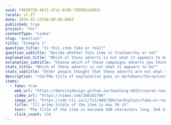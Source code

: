 ```yaml
---
uuid: f4938728-4b21-47a1-819b-7d505b2e062c
locale: it-IT
date: 2016-03-12T00:00:00.000Z
published: true
project: "for"
contentType: "video"
slug: "question"
title: "Exemple 1"
question_title: "Is this item fake or real?"
question_subtitle: "Decide whether this item is trustworthy or not"
explanation_title: "Which of these adverts is not what it appears to be?"
exlanation_subtitle: "Choose which of these campaigns adverts you think should be treated with caution!"
stats_title: "Which of these adverts is not what it appears to be?"
stats_subtitle: "Other people thought that these adverts are not what they appeard to be:"
description: "<h2>THe title of explanation goes in markdown</h2><p>Lorem ipsum dolor sit amet consectetur adipisicing elit. Sed distinctio modi maiores quasi sunt totam voluptatum mollitia corrupti veritatis id accusamus, excepturi accusantium eligendi minima molestiae eaque omnis cumque? Deleniti.</p><p>Lorem ipsum dolor sit amet consectetur adipisicing elit. Sed distinctio modi maiores quasi sunt totam voluptatum mollitia corrupti veritatis id accusamus, excepturi accusantium eligendi minima molestiae eaque omnis cumque? Deleniti.</p><p>Lorem ipsum dolor sit amet consectetur adipisicing elit. Sed distinctio modi maiores quasi sunt totam voluptatum mollitia corrupti veritatis id accusamus, excepturi accusantium eligendi minima molestiae eaque omnis cumque? Deleniti.</p><p>Lorem ipsum dolor sit amet consectetur adipisicing elit. Sed distinctio modi maiores quasi sunt totam voluptatum mollitia corrupti veritatis id accusamus, excepturi accusantium eligendi minima molestiae eaque omnis cumque? Deleniti.</p><p>Lorem ipsum dolor sit amet consectetur adipisicing elit. Sed distinctio modi maiores quasi sunt totam voluptatum mollitia corrupti veritatis id accusamus, excepturi accusantium eligendi minima molestiae eaque omnis cumque? Deleniti.</p>"
items:
  - fake: true
    web_url: "https://densitydesign.github.io/teaching-dd15/course-results/es03/group01/"
    video_url: "https://vimeo.com/386102796"
    image_url: "https://cdn.ttc.io/i/fit/960/580/sm/0/plain/fake-or-real-news-edition/1.jpg"
    title: "Ill primo titolo of the item is max 36 ch"
    text: "The title of the item is maximum 160 characters long. Sed distinctio modi maiores quas imaximum 160 characters long. Sed distinctio modi maiores quasimaximum 160 characters long. Sed distinctio modi maiores quasi sunt totam volup maximum 160 characters long. Sed distinctio modi maiores quasi maximum 160 characters long. Sed distinctio modi maiores quasi tatum?"
    click_count: 234
---
```

